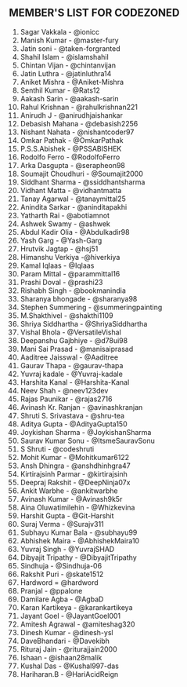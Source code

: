 ## MEMBER'S LIST FOR CODEZONED

<!--
Follow this style:
Name - @Github-Handle
-->

1. Sagar Vakkala - @ionicc
2. Manish Kumar - @master-fury
3. Jatin soni - @taken-forgranted
4. Shahil Islam - @islamshahil
5. Chintan Vijan - @chintanvijan
6. Jatin Luthra - @jatinluthra14
7. Aniket Mishra - @Aniket-Mishra
8. Senthil Kumar - @Rats12
9. Aakash Sarin - @aakash-sarin
10. Rahul Krishnan - @rahulkrishnan221
11. Anirudh J - @anirudhjaishankar
12. Debasish Mahana - @debasish2256
13. Nishant Nahata - @nishantcoder97
14. Omkar Pathak - @OmkarPathak
15. P.S.S.Abishek - @PSSABISHEK
16. Rodolfo Ferro - @RodolfoFerro
17. Arka Dasgupta - @serapheon98
18. Soumajit Choudhuri - @Soumajit2000
19. Siddhant Sharma - @ssiddhantsharma
20. Vidhant Matta - @vidhantmatta
21. Tanay Agarwal - @tanaymittal25
22. Anindita Sarkar - @aninditapakhi
23. Yatharth Rai - @abotiamnot
24. Ashwek Swamy - @ashwek
25. Abdul Kadir Olia - @Abdulkadir98
26. Yash Garg - @Yash-Garg
27. Hrutvik Jagtap - @hsj51
28. Himanshu Verkiya -@hiverkiya
29. Kamal Iqlaas - @Iqlaas
30. Param Mittal - @parammittal16
31. Prashi Doval - @prashi23
32. Rishabh Singh - @bookmanindia
33. Sharanya bhongade - @sharanya98
34. Stephen Summering - @summeringpainting
35. M.Shakthivel - @shakthi1109
36. Shriya Siddhartha - @ShriyaSiddhartha
37. Vishal Bhola -  @VersatileVishal
38. Deepanshu Gajbhiye - @d78ui98
39. Mani Sai Prasad - @manisaiprasad
40. Aaditree Jaisswal - @Aaditree
41. Gaurav Thapa - @gaurav-thapa
42. Yuvraj kadale - @Yuvraj-kadale
43. Harshita Kanal - @Harshita-Kanal
44. Neev Shah - @neev123dev
45. Rajas Paunikar - @rajas2716
46. Avinash Kr. Ranjan - @avinashkranjan
47. Shruti S. Srivastava - @shru-tea
48. Aditya Gupta - @AdityaGupta150
49. Joykishan Sharma - @JoykishanSharma
50. Saurav Kumar Sonu - @ItsmeSauravSonu
51. S Shruti - @codeshruti
52. Mohit Kumar - @Mohitkumar6122
53. Ansh Dhingra - @anshdhinhgra47
54. Kirtirajsinh Parmar - @kirtirajsinh
55. Deepraj Rakshit - @DeepNinja07x
56. Ankit Warbhe - @ankitwarbhe
57. Avinash Kumar - @Avinash9k5r
58. Aina Oluwatimilehin - @Whizkevina
59. Harshit Gupta - @Git-Harshit
60. Suraj Verma - @Surajv311
61. Subhayu Kumar Bala - @subhayu99
62. Abhishek Maira - @AbhishekMaira10
63. Yuvraj Singh - @YuvrajSHAD
64. Dibyajit Tripathy - @DibyajitTripathy
65. Sindhuja - @Sindhuja-06
66. Rakshit Puri - @skate1512
67. Hardword = @hardword
68. Pranjal - @ppalone
69. Damilare Agba - @AgbaD
70. Karan Kartikeya - @karankartikeya
71. Jayant Goel - @JayantGoel001
72. Amitesh Agrawal - @amiteshag320
73. Dinesh Kumar - @dinesh-ysl
74. DaveBhandari - @Davekibh
75. Rituraj Jain - @riturajjain2000
76. Ishaan - @ishaan28malik
77. Kushal Das - @Kushal997-das
78. Hariharan.B - @HariAcidReign


